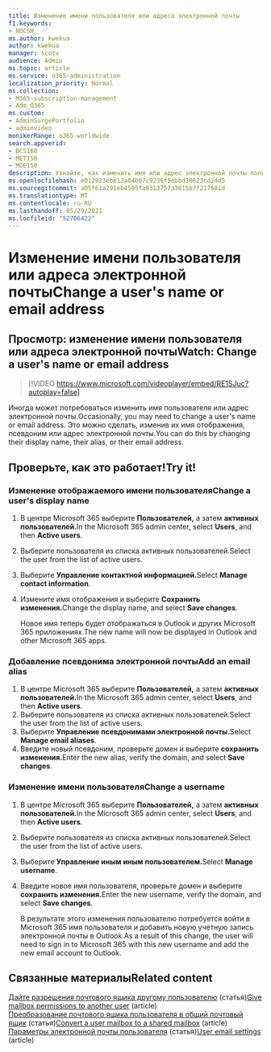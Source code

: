 ```yaml
---
title: Изменение имени пользователя или адреса электронной почты
f1.keywords:
- NOCSH
ms.author: kwekua
author: kwekua
manager: scotv
audience: Admin
ms.topic: article
ms.service: o365-administration
localization_priority: Normal
ms.collection:
- M365-subscription-management
- Adm_O365
ms.custom:
- AdminSurgePortfolio
- adminvideo
monikerRange: o365-worldwide
search.appverid:
- BCS160
- MET150
- MOE150
description: Узнайте, как изменить имя или адрес электронной почты пользователя, изменив имя отображения, псевдоним или адрес электронной почты.
ms.openlocfilehash: e012923ebe12a04b07c9236f5ebbd30623cd2dd5
ms.sourcegitcommit: a05f61a291eb4595fa9313757a3815b7f217681d
ms.translationtype: MT
ms.contentlocale: ru-RU
ms.lasthandoff: 05/29/2021
ms.locfileid: "52706422"
---
```

# <a name="change-a-users-name-or-email-address"></a><span data-ttu-id="9555b-103">Изменение имени пользователя или адреса электронной почты</span><span class="sxs-lookup"><span data-stu-id="9555b-103">Change a user's name or email address</span></span>

## <a name="watch-change-a-users-name-or-email-address"></a><span data-ttu-id="9555b-104">Просмотр: изменение имени пользователя или адреса электронной почты</span><span class="sxs-lookup"><span data-stu-id="9555b-104">Watch: Change a user's name or email address</span></span>

> [!VIDEO https://www.microsoft.com/videoplayer/embed/RE1SJuc?autoplay=false]

<span data-ttu-id="9555b-105">Иногда может потребоваться изменить имя пользователя или адрес электронной почты.</span><span class="sxs-lookup"><span data-stu-id="9555b-105">Occasionally, you may need to change a user's name or email address.</span></span> <span data-ttu-id="9555b-106">Это можно сделать, изменив их имя отображения, псевдоним или адрес электронной почты.</span><span class="sxs-lookup"><span data-stu-id="9555b-106">You can do this by changing their display name, their alias, or their email address.</span></span> 

## <a name="try-it"></a><span data-ttu-id="9555b-107">Проверьте, как это работает!</span><span class="sxs-lookup"><span data-stu-id="9555b-107">Try it!</span></span>

### <a name="change-a-users-display-name"></a><span data-ttu-id="9555b-108">Изменение отображаемого имени пользователя</span><span class="sxs-lookup"><span data-stu-id="9555b-108">Change a user's display name</span></span>

1. <span data-ttu-id="9555b-109">В центре Microsoft 365 выберите **Пользователей,** а затем **активных пользователей.**</span><span class="sxs-lookup"><span data-stu-id="9555b-109">In the Microsoft 365 admin center, select **Users**, and then **Active users**.</span></span>
1. <span data-ttu-id="9555b-110">Выберите пользователя из списка активных пользователей.</span><span class="sxs-lookup"><span data-stu-id="9555b-110">Select the user from the list of active users.</span></span>
1. <span data-ttu-id="9555b-111">Выберите **Управление контактной информацией.**</span><span class="sxs-lookup"><span data-stu-id="9555b-111">Select **Manage contact information**.</span></span>
1. <span data-ttu-id="9555b-112">Измените имя отображения и выберите **Сохранить изменения.**</span><span class="sxs-lookup"><span data-stu-id="9555b-112">Change the display name, and select **Save changes**.</span></span>

    <span data-ttu-id="9555b-113">Новое имя теперь будет отображаться в Outlook и других Microsoft 365 приложениях.</span><span class="sxs-lookup"><span data-stu-id="9555b-113">The new name will now be displayed in Outlook and other Microsoft 365 apps.</span></span>

### <a name="add-an-email-alias"></a><span data-ttu-id="9555b-114">Добавление псевдонима электронной почты</span><span class="sxs-lookup"><span data-stu-id="9555b-114">Add an email alias</span></span>

1. <span data-ttu-id="9555b-115">В центре Microsoft 365 выберите **Пользователей,** а затем **активных пользователей.**</span><span class="sxs-lookup"><span data-stu-id="9555b-115">In the Microsoft 365 admin center, select **Users**, and then **Active users**.</span></span>
1. <span data-ttu-id="9555b-116">Выберите пользователя из списка активных пользователей.</span><span class="sxs-lookup"><span data-stu-id="9555b-116">Select the user from the list of active users.</span></span>
1. <span data-ttu-id="9555b-117">Выберите **Управление псевдонимами электронной почты.**</span><span class="sxs-lookup"><span data-stu-id="9555b-117">Select **Manage email aliases**.</span></span>
1. <span data-ttu-id="9555b-118">Введите новый псевдоним, проверьте домен и выберите **сохранить изменения.**</span><span class="sxs-lookup"><span data-stu-id="9555b-118">Enter the new alias, verify the domain, and select **Save changes**.</span></span>

### <a name="change-a-username"></a><span data-ttu-id="9555b-119">Изменение имени пользователя</span><span class="sxs-lookup"><span data-stu-id="9555b-119">Change a username</span></span>

1. <span data-ttu-id="9555b-120">В центре Microsoft 365 выберите **Пользователей,** а затем **активных пользователей.**</span><span class="sxs-lookup"><span data-stu-id="9555b-120">In the Microsoft 365 admin center, select **Users**, and then **Active users**.</span></span>
1. <span data-ttu-id="9555b-121">Выберите пользователя из списка активных пользователей.</span><span class="sxs-lookup"><span data-stu-id="9555b-121">Select the user from the list of active users.</span></span>
1. <span data-ttu-id="9555b-122">Выберите **Управление иным иным пользователем.**</span><span class="sxs-lookup"><span data-stu-id="9555b-122">Select **Manage username**.</span></span>
1. <span data-ttu-id="9555b-123">Введите новое имя пользователя, проверьте домен и выберите **сохранить изменения.**</span><span class="sxs-lookup"><span data-stu-id="9555b-123">Enter the new username, verify the domain, and select **Save changes**.</span></span>

    <span data-ttu-id="9555b-124">В результате этого изменения пользователю потребуется войти в Microsoft 365 имя пользователя и добавить новую учетную запись электронной почты в Outlook.</span><span class="sxs-lookup"><span data-stu-id="9555b-124">As a result of this change, the user will need to sign in to Microsoft 365 with this new username and add the new email account to Outlook.</span></span>

## <a name="related-content"></a><span data-ttu-id="9555b-125">Связанные материалы</span><span class="sxs-lookup"><span data-stu-id="9555b-125">Related content</span></span>

<span data-ttu-id="9555b-126">[Дайте разрешения почтового ящика другому пользователю](../admin/add-users/give-mailbox-permissions-to-another-user.md) (статья)</span><span class="sxs-lookup"><span data-stu-id="9555b-126">[Give mailbox permissions to another user](../admin/add-users/give-mailbox-permissions-to-another-user.md) (article)</span></span>\
<span data-ttu-id="9555b-127">[Преобразование почтового ящика пользователя в общий почтовый ящик](../admin/email/convert-user-mailbox-to-shared-mailbox.md) (статья)</span><span class="sxs-lookup"><span data-stu-id="9555b-127">[Convert a user mailbox to a shared mailbox](../admin/email/convert-user-mailbox-to-shared-mailbox.md) (article)</span></span>\
<span data-ttu-id="9555b-128">[Параметры электронной почты пользователя](../admin/email/office-365-user-email-settings.md) (статья)</span><span class="sxs-lookup"><span data-stu-id="9555b-128">[User email settings](../admin/email/office-365-user-email-settings.md) (article)</span></span>
